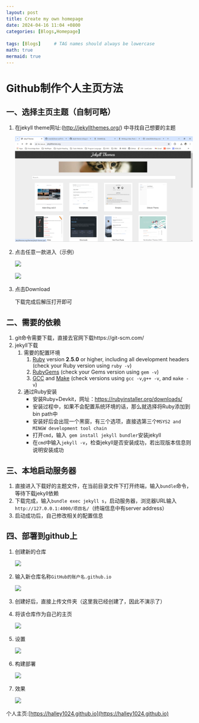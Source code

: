 ```yaml
---
layout: post
title: Create my own homepage
date: 2024-04-16 11:04 +0800
categories: [Blogs,Homepage]

tags: [Blogs]     # TAG names should always be lowercase
math: true
mermaid: true
---
```

# Github制作个人主页方法

## 一、选择主页主题（自制可略）

1. 在jekyll theme网址:(http://jekyllthemes.org/) 中寻找自己想要的主题

   ![jekyll theme](../assets/posts/2024-04-16-blogs-homepage/1.png)

2. 点击任意一款进入（示例）

   ![](https://img2024.cnblogs.com/blog/3074043/202404/3074043-20240416112558939-15268213.png)


   ![](https://img2024.cnblogs.com/blog/3074043/202404/3074043-20240416112607269-1346705693.png)


3. 点击Download

   下载完成后解压打开即可

## 二、需要的依赖

1. git命令需要下载，直接去官网下载https://git-scm.com/
2. jekyll下载
   1. 需要的配置环境
      1. [Ruby](https://www.ruby-lang.org/en/downloads/) version **2.5.0** or higher, including all development headers (check your Ruby version using `ruby -v`)
      2. [RubyGems](https://rubygems.org/pages/download) (check your Gems version using `gem -v`)
      3. [GCC](https://gcc.gnu.org/install/) and [Make](https://www.gnu.org/software/make/) (check versions using `gcc -v`,`g++ -v`, and `make -v`)
   2. 通过Ruby安装
      - 安装Ruby+Devkit，网址：https://rubyinstaller.org/downloads/
      - 安装过程中，如果不会配置系统环境的话，那么就选择将Ruby添加到bin path中
      - 安装好后会出现一个黑窗，有三个选项，直接选第三个``MSYS2 and MINGW development tool chain``
      - 打开`cmd`，输入` gem install jekyll bundler`安装jekyll
      - 在`cmd`中输入`jekyll -v`，检查jekyll是否安装成功，若出现版本信息则说明安装成功

## 三、本地启动服务器

1. 直接进入下载好的主题文件，在当前目录文件下打开终端，输入`bundle`命令，等待下载jekyll依赖
2. 下载完成，输入`bundle exec jekyll s`，启动服务器，浏览器URL输入`http://127.0.0.1:4000/项目名/`（终端信息中有server address）
3. 启动成功后，自己修改相关的配置信息

## 四、部署到github上

1. 创建新的仓库

   ![](https://img2024.cnblogs.com/blog/3074043/202404/3074043-20240416112903203-2000276840.png)


2. 输入新仓库名称`GitHub的账户名.github.io`

   ![](https://img2024.cnblogs.com/blog/3074043/202404/3074043-20240416112919389-1510300754.png)



3. 创建好后，直接上传文件夹（这里我已经创建了，因此不演示了）
4. 将该仓库作为自己的主页

   ![](https://img2024.cnblogs.com/blog/3074043/202404/3074043-20240416112936126-1449552896.png)

5. 设置

   ![](https://img2024.cnblogs.com/blog/3074043/202404/3074043-20240416112949252-1435798026.png)

6. 构建部署

   ![](https://img2024.cnblogs.com/blog/3074043/202404/3074043-20240416113009147-1035715250.png)


7. 效果

   ![](https://img2024.cnblogs.com/blog/3074043/202404/3074043-20240416113017993-389524708.png)

个人主页:[https://halley1024.github.io](https://halley1024.github.io)


